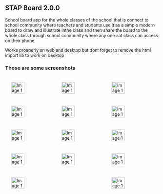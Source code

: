 <body styly="margin: 0; padding: 0; display: flex; justify-content: space-between;">
    <h2>STAP Board 2.0.0</h2>
    <p>School board app for the whole classes of the school that is connect to school community where teachers and students use it as a simple modern board to draw and illustrate inthe class and then share the board to the whole class through school community where any one aat class can access on their phone</p>
    <p>Works proaperly on web and desktop but dont forget to remove the html import lib to work on desktop</p>
    <h3>Those are some screenshots</h3>
    <div style="width: 100%; display: flex; justify-content: space-between; padding: 10px; box-sizing: border-box;">
        <img src="https://github.com/user-attachments/assets/6cd90296-48d7-4d63-abed-74bf13190b3e" alt="Image 1" style="width: 32%; padding: 10px; box-sizing: border-box;" >
        <img src="https://github.com/user-attachments/assets/7b023737-697e-4c6c-92d1-891e6df54e05" alt="Image 1" style="width: 32%; padding: 10px; box-sizing: border-box;" >
        <img src="https://github.com/user-attachments/assets/3661b895-f0a2-482f-8de2-879eecd51285" alt="Image 1" style="width: 32%; padding: 10px; box-sizing: border-box;" >
    </div>
    <div style="width: 100%; display: flex; justify-content: space-between; padding: 10px; box-sizing: border-box;">
        <img src="https://github.com/user-attachments/assets/beecac65-f756-4704-9127-d05ba84fdeb5" alt="Image 1" style="width: 32%; padding: 10px; box-sizing: border-box;" >
        <img src="https://github.com/user-attachments/assets/3806d5a3-a57f-40b0-89cb-75bcfc70b83d" alt="Image 1" style="width: 32%; padding: 10px; box-sizing: border-box;" >
        <img src="https://github.com/user-attachments/assets/7fb08dbf-9263-4058-824e-d96caddc6d36" alt="Image 1" style="width: 32%; padding: 10px; box-sizing: border-box;" >
     </div>
     <div style="width: 100%; display: flex; justify-content: space-between; padding: 10px; box-sizing: border-box;">
        <img src="https://github.com/user-attachments/assets/da3e84ef-2b06-4f8a-9bbd-34e8906d51f7" alt="Image 1" style="width: 32%; padding: 10px; box-sizing: border-box;" >
        <img src="https://github.com/user-attachments/assets/47770c9b-1d95-427d-838c-7b2dd8be6565" alt="Image 1" style="width: 32%; padding: 10px; box-sizing: border-box;" >
        <img src="https://github.com/user-attachments/assets/79bcc166-5ac3-45ae-9b62-917e7d265d14" alt="Image 1" style="width: 32%; padding: 10px; box-sizing: border-box;" >
     </div>
     <div style="width: 100%; display: flex; justify-content: space-between; padding: 10px; box-sizing: border-box;">
        <img src="https://github.com/user-attachments/assets/29123c15-e0c5-441f-bf02-ed4c134bcaa3" alt="Image 1" style="width: 32%; padding: 10px; box-sizing: border-box;" >
        <img src="https://github.com/user-attachments/assets/5da6eee8-d00a-4a4e-a077-4f6ba8bc79f5" alt="Image 1" style="width: 32%; padding: 10px; box-sizing: border-box;" >
        <img src="https://github.com/user-attachments/assets/f0a630de-33d0-403f-9a9e-2b1be8623c01" alt="Image 1" style="width: 32%; padding: 10px; box-sizing: border-box;" >
     </div>
     <div style="width: 100%; display: flex; justify-content: space-between; padding: 10px; box-sizing: border-box;">
        <img src="https://github.com/user-attachments/assets/9259a59d-a6cf-4ef7-8628-c6650b5afd81" alt="Image 1" style="width: 32%; padding: 10px; box-sizing: border-box;" >
        <img src="https://github.com/user-attachments/assets/88ba9737-b3a1-4515-9cba-dfc1eea243ae" alt="Image 1" style="width: 32%; padding: 10px; box-sizing: border-box;" >
     </div>
</body>

